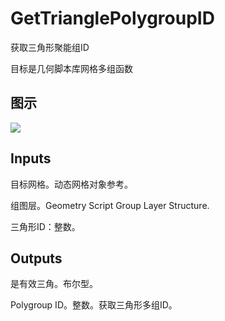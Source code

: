 # GetTrianglePolygroupID

获取三角形聚能组ID

目标是几何脚本库网格多组函数

## 图示

![]($-20221218-19124296.png)

## Inputs

目标网格。动态网格对象参考。

组图层。Geometry Script Group Layer Structure.

三角形ID：整数。  

## Outputs

是有效三角。布尔型。

Polygroup ID。整数。获取三角形多组ID。

